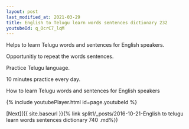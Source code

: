 ```yaml
---
layout: post
last_modified_at: 2021-03-29
title: English to Telugu learn words sentences dictionary 232 
youtubeId: q_OcrC7_lqM
---
```

 
 
Helps to learn Telugu words and sentences for English speakers.

Opportunitiy to repeat the words sentences. 

Practice Telugu language. 
 
10 minutes practice every day. 
 
How to learn Telugu words and sentences for English speakers 
 
{% include youtubePlayer.html id=page.youtubeId %}
 
 
[Next]({{ site.baseurl }}{% link  split1/_posts/2016-10-21-English to telugu learn words sentences dictionary 740 .md%})
 

